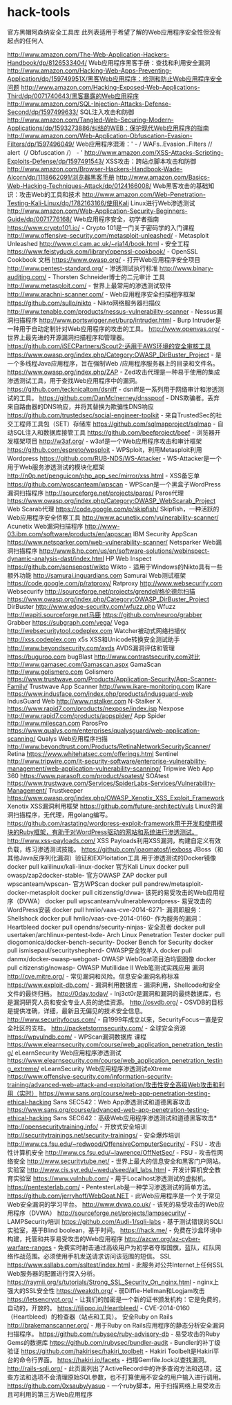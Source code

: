 # hack-tools
官方黑帽阿森纳安全工具库
此列表适用于希望了解的Web应用程序安全性但没有起点的任何人

http://www.amazon.com/The-Web-Application-Hackers-Handbook/dp/8126533404/ Web应用程序黑客手册：查找和利用安全漏洞
http://www.amazon.com/Hacking-Web-Apps-Preventing-Application/dp/159749951X/黑客Web应用程序：检测和防止Web应用程序安全问题
http://www.amazon.com/Hacking-Exposed-Web-Applications-Third/dp/0071740643/黑客暴露的Web应用程序
http://www.amazon.com/SQL-Injection-Attacks-Defense-Second/dp/1597499633/ SQL注入攻击和防御
http://www.amazon.com/Tangled-Web-Securing-Modern-Applications/dp/1593273886/纠结的WEB：保护现代Web应用程序的指南
http://www.amazon.com/Web-Application-Obfuscation-Evasion-Filters/dp/1597496049/ Web应用程序混淆：' - / WAFs..Evasion..Filters // alert（/ Obfuscation /） - '
http://www.amazon.com/XSS-Attacks-Scripting-Exploits-Defense/dp/1597491543/ XSS攻击：跨站点脚本攻击和防御
http://www.amazon.com/Browser-Hackers-Handbook-Wade-Alcorn/dp/1118662091/浏览器黑客手册
http://www.amazon.com/Basics-Web-Hacking-Techniques-Attack/dp/0124166008/ Web黑客攻击的基础知识：攻击Web的工具和技术
http://www.amazon.com/Web-Penetration-Testing-Kali-Linux/dp/1782163166/使用Kali Linux进行Web渗透测试
http://www.amazon.com/Web-Application-Security-Beginners-Guide/dp/0071776168/ Web应用程序安全，初学者指南
https://www.crypto101.io/ - Crypto 101是一门关于密码学的入门课程
http://www.offensive-security.com/metasploit-unleashed/ - Metasploit Unleashed
http://www.cl.cam.ac.uk/~rja14/book.html - 安全工程
https://www.feistyduck.com/library/openssl-cookbook/ - OpenSSL Cookbook
文档
https://www.owasp.org/ - 打开Web应用程序安全项目
http://www.pentest-standard.org/ - 渗透测试执行标准
http://www.binary-auditing.com/ - Thorsten Schneider博士的二元审计
工具
http://www.metasploit.com/ - 世界上最常用的渗透测试软件
http://www.arachni-scanner.com/ - Web应用程序安全扫描程序框架
https://github.com/sullo/nikto - Nikto网络服务器扫描仪
http://www.tenable.com/products/nessus-vulnerability-scanner - Nessus漏洞扫描程序
http://www.portswigger.net/burp/intruder.html - Burp Intruder是一种用于自动定制针对Web应用程序的攻击的工具。
http://www.openvas.org/ - 世界上最先进的开源漏洞扫描程序和管理器。
https://github.com/iSECPartners/Scout2-适用于AWS环境的安全审核工具
https://www.owasp.org/index.php/Category:OWASP_DirBuster_Project - 是一个多线程Java应用程序，旨在强制Web /应用程序服务器上的目录和文件名。
https://www.owasp.org/index.php/ZAP - Zed攻击代理是一种易于使用的集成渗透测试工具，用于查找Web应用程序中的漏洞。
https://github.com/tecknicaltom/dsniff - dsniff是一系列用于网络审计和渗透测试的工具。
https://github.com/DanMcInerney/dnsspoof - DNS欺骗者。丢弃来自路由器的DNS响应，并将其替换为欺骗性DNS响应
https://github.com/trustedsec/social-engineer-toolkit - 来自TrustedSec的社交工程师工具包（SET）存储库
https://github.com/sqlmapproject/sqlmap - 自动SQL注入和数据库接管工具
https://github.com/beefproject/beef - 浏览器开发框架项目
http://w3af.org/ - w3af是一个Web应用程序攻击和审计框架
https://github.com/espreto/wpsploit - WPSploit，利用Metasploit利用Wordpress
https://github.com/RUB-NDS/WS-Attacker - WS-Attacker是一个用于Web服务渗透测试的模块化框架
http://n0p.net/penguicon/php_app_sec/mirror/xss.html - XSS备忘单
https://github.com/wpscanteam/wpscan - WPScan是一个黑盒子WordPress漏洞扫描程序
http://sourceforge.net/projects/paros/ Paros代理
https://www.owasp.org/index.php/Category:OWASP_WebScarab_Project Web Scarab代理
https://code.google.com/p/skipfish/ Skipfish，一种活跃的Web应用程序安全侦察工具
http://www.acunetix.com/vulnerability-scanner/ Acunetix Web漏洞扫描程序
http://www-03.ibm.com/software/products/en/appscan IBM Security AppScan
https://www.netsparker.com/web-vulnerability-scanner/ Netsparker Web漏洞扫描程序
http://www8.hp.com/us/en/software-solutions/webinspect-dynamic-analysis-dast/index.html HP Web Inspect
https://github.com/sensepost/wikto Wikto - 适用于Windows的Nikto具有一些额外功能
http://samurai.inguardians.com Samurai Web测试框架
https://code.google.com/p/ratproxy/ Ratproxy
http://www.websecurify.com Websecurify
http://sourceforge.net/projects/grendel/格伦德尔扫描
https://www.owasp.org/index.php/Category:OWASP_DirBuster_Project DirBuster
http://www.edge-security.com/wfuzz.php Wfuzz
http://wapiti.sourceforge.net马鹿
https://github.com/neuroo/grabber Grabber
https://subgraph.com/vega/ Vega
http://websecuritytool.codeplex.com Watcher被动式网络扫描仪
http://xss.codeplex.com x5s XSS和Unicode转换安全测试助手
http://www.beyondsecurity.com/avds AVDS漏洞评估和管理
https://buguroo.com bugBlast
http://www.contrastsecurity.com对比
http://www.gamasec.com/Gamascan.aspx GamaScan
http://www.golismero.com Golismero
https://www.trustwave.com/Products/Application-Security/App-Scanner-Family/ Trustwave App Scanner
http://www.ikare-monitoring.com IKare
https://www.indusface.com/index.php/products/indusguard-web IndusGuard Web
http://www.nstalker.com N-Stalker X.
https://www.rapid7.com/products/nexpose/index.jsp Nexpose
http://www.rapid7.com/products/appspider/ App Spider
http://www.milescan.com ParosPro
https://www.qualys.com/enterprises/qualysguard/web-application-scanning/ Qualys Web应用程序扫描
http://www.beyondtrust.com/Products/RetinaNetworkSecurityScanner/ Retina
https://www.whitehatsec.com/offerings.html Sentinel
http://www.tripwire.com/it-security-software/enterprise-vulnerability-management/web-application-vulnerability-scanning/ Tripwire Web App 360
https://www.parasoft.com/product/soatest/ SOAtest
https://www.trustwave.com/Services/SpiderLabs-Services/Vulnerability-Management/ Trustkeeper
https://www.owasp.org/index.php/OWASP_Xenotix_XSS_Exploit_Framework Xenotix XSS漏洞利用框架
https://github.com/future-architect/vuls Linux的漏洞扫描程序，无代理，用golang编写。
https://github.com/rastating/wordpress-exploit-framework用于开发和使用模块的Ruby框架，有助于对WordPress驱动的网站和系统进行渗透测试。
http://www.xss-payloads.com/ XSS Payloads利用XSS漏洞，构建自定义有效负载，练习渗透测试技能。
https://github.com/joaomatosf/jexboss JBoss（和其他Java反序列化漏洞）验证和EXPloitation工具
用于渗透测试的Docker镜像
docker pull kalilinux/kali-linux-docker 官方Kali Linux
docker pull owasp/zap2docker-stable- 官方OWASP ZAP
docker pull wpscanteam/wpscan- 官方WPScan
docker pull pandrew/metasploit- docker-metasploit
docker pull citizenstig/dvwa- 该死的易受攻击的Web应用程序（DVWA）
docker pull wpscanteam/vulnerablewordpress- 易受攻击的WordPress安装
docker pull hmlio/vaas-cve-2014-6271- 漏洞即服务：Shellshock
docker pull hmlio/vaas-cve-2014-0160- 作为服务的漏洞：Heartbleed
docker pull opendns/security-ninjas- 安全忍者
docker pull usertaken/archlinux-pentest-lxde- Arch Linux Penetration Tester
docker pull diogomonica/docker-bench-security- Docker Bench for Security
docker pull ismisepaul/securityshepherd- OWASP安全牧羊人
docker pull danmx/docker-owasp-webgoat- OWASP WebGoat项目泊坞窗图像
docker pull citizenstig/nowasp- OWASP Mutillidae II Web笔测试实践应用
漏洞
http://cve.mitre.org/ - 常见漏洞和风险。信息安全漏洞名称标准
https://www.exploit-db.com/ - 漏洞利用数据库 - 漏洞利用，Shellcode和安全文件的最终归档。
http://0day.today/ - Inj3ct0r是漏洞和漏洞的最终数据库，也是漏洞研究人员和安全专业人员的绝佳资源。
http://osvdb.org/ - OSVDB的目标是提供准确，详细，最新且无偏见的技术安全信息。
http://www.securityfocus.com/ - 自1999年成立以来，SecurityFocus一直是安全社区的支柱。
http://packetstormsecurity.com/ - 全球安全资源
https://wpvulndb.com/ - WPScan漏洞数据库
课程
https://www.elearnsecurity.com/course/web_application_penetration_testing/ eLearnSecurity Web应用程序渗透测试
https://www.elearnsecurity.com/course/web_application_penetration_testing_extreme/ eLearnSecurity Web应用程序渗透测试eXtreme
https://www.offensive-security.com/information-security-training/advanced-web-attack-and-exploitation/攻击性安全高级Web攻击和利用（实时）
https://www.sans.org/course/web-app-penetration-testing-ethical-hacking Sans SEC542：Web App渗透测试和道德黑客攻击
https://www.sans.org/course/advanced-web-app-penetration-testing-ethical-hacking Sans SEC642：高级Web应用程序渗透测试和道德黑客攻击* http://opensecuritytraining.info/ - 开放式安全培训
http://securitytrainings.net/security-trainings/ - 安全爆炸培训
http://www.cs.fsu.edu/~redwood/OffensiveComputerSecurity/ - FSU - 攻击性计算机安全
http://www.cs.fsu.edu/~lawrence/OffNetSec/ - FSU - 攻击性网络安全
http://www.securitytube.net/ - 世界上最大的信息安全和黑客门户网站。
实验室
http://www.cis.syr.edu/~wedu/seed/all_labs.html - 开发计算机安全教育实验室
https://www.vulnhub.com/ - 用于Localhost渗透测试的虚拟机。
https://pentesterlab.com/ - PentesterLab是一种学习渗透测试的简单方法。
https://github.com/jerryhoff/WebGoat.NET - 此Web应用程序是一个关于常见Web安全漏洞的学习平台。
http://www.dvwa.co.uk/ - 该死的易受攻击的Web应用程序（DVWA）
http://sourceforge.net/projects/lampsecurity/ - LAMPSecurity培训
https://github.com/Audi-1/sqli-labs - 基于测试错误的SQLI实验室，基于Blind boolean，基于时间。
https://hack.me/ - 免费在沙盒环境中构建，托管和共享易受攻击的Web应用程序
http://azcwr.org/az-cyber-warfare-ranges - 免费实时射击通过高级用户为初学者夺取国旗，蓝队，红队网络作战范围。必须使用手机发送请求访问该范围的短信。
SSL
https://www.ssllabs.com/ssltest/index.html - 此服务对公共Internet上任何SSL Web服务器的配置进行深入分析。
https://raymii.org/s/tutorials/Strong_SSL_Security_On_nginx.html - nginx上强大的SSL安全性
https://weakdh.org/ - 弱Diffie-Hellman和Logjam攻击
https://letsencrypt.org/ - 让我们的加密是一个新的证书颁发机构：它是免费的，自动的，开放的。
https://filippo.io/Heartbleed/ - CVE-2014-0160（Heartbleed）的检查器（站点和工具）。
安全Ruby on Rails
http://brakemanscanner.org/ - 用于Ruby on Rails应用程序的静态分析安全漏洞扫描程序。
https://github.com/rubysec/ruby-advisory-db - 易受攻击的Ruby Gems的数据库
https://github.com/rubysec/bundler-audit - Bundler的补丁级验证
https://github.com/hakirisec/hakiri_toolbelt - Hakiri Toolbelt是Hakiri平台的命令行界面。
https://hakiri.io/facets - 扫描Gemfile.lock以查找漏洞。
http://rails-sqli.org/ - 此页面列出了ActiveRecord中的许多查询方法和选项，这些方法和选项不会清理原始SQL参数，也不打算使用不安全的用户输入进行调用。
https://github.com/0xsauby/yasuo - 一个ruby脚本，用于扫描网络上易受攻击且可利用的第三方Web应用程序
